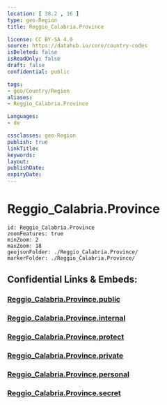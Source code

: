 ```yaml
---
location: [ 38.2 , 16 ] 
type: geo-Region
title: Reggio_Calabria.Province

license: CC BY-SA 4.0
source: https://datahub.io/core/country-codes
isDeleted: false
isReadOnly: false
draft: false
confidential: public

tags:
- geo/Country/Region
aliases:
- Reggio_Calabria.Province

Languages:
- de

cssclasses: geo-Region
publish: true
linkTitle: 
keywords: 
layout: 
publishDate: 
expiryDate: 
---
```


# Reggio_Calabria.Province

```leaflet
id: Reggio_Calabria.Province
zoomFeatures: true 
minZoom: 2 
maxZoom: 18
geojsonFolder: ./Reggio_Calabria.Province/
markerFolder: ./Reggio_Calabria.Province/
```


## Confidential Links & Embeds: 

### [Reggio_Calabria.Province.public](/_public/\Earth\Continent\Europe\Europe~South\Italy\regions~Italy\CalabriaReggio_Calabria.Province.public.md) 

### [Reggio_Calabria.Province.internal](/_internal/\Earth\Continent\Europe\Europe~South\Italy\regions~Italy\CalabriaReggio_Calabria.Province.internal.md) 

### [Reggio_Calabria.Province.protect](/_protect/\Earth\Continent\Europe\Europe~South\Italy\regions~Italy\CalabriaReggio_Calabria.Province.protect.md) 

### [Reggio_Calabria.Province.private](/_private/\Earth\Continent\Europe\Europe~South\Italy\regions~Italy\CalabriaReggio_Calabria.Province.private.md) 

### [Reggio_Calabria.Province.personal](/_personal/\Earth\Continent\Europe\Europe~South\Italy\regions~Italy\CalabriaReggio_Calabria.Province.personal.md) 

### [Reggio_Calabria.Province.secret](/_secret/\Earth\Continent\Europe\Europe~South\Italy\regions~Italy\CalabriaReggio_Calabria.Province.secret.md)

